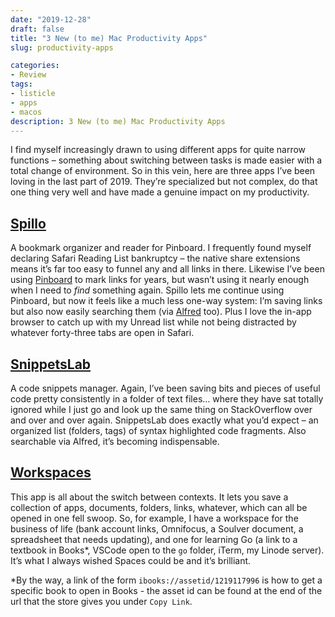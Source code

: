 ```yaml
---
date: "2019-12-28"
draft: false
title: "3 New (to me) Mac Productivity Apps"
slug: productivity-apps

categories:
- Review
tags:
- listicle
- apps
- macos
description: 3 New (to me) Mac Productivity Apps
---
```


I find myself increasingly drawn to using different apps for quite narrow functions – something about switching between tasks is made easier with a total change of environment. So in this vein, here are three apps I’ve been loving in the last part of 2019. They’re specialized but not complex, do that one thing very well and have made a genuine impact on my productivity.

## [Spillo](https://bananafishsoftware.com/products/spillo/)
A bookmark organizer and reader for Pinboard. I frequently found myself declaring Safari Reading List bankruptcy – the native share extensions means it’s far too easy to funnel any and all links in there. Likewise I’ve been using [Pinboard](https://pinboard.in/u:zoe) to mark links for years, but wasn’t using it nearly enough when I need to *find* something again. Spillo lets me continue using Pinboard, but now it feels like a much less one-way system: I’m saving links but also now easily searching them (via [Alfred](https://www.alfredapp.com) too). Plus I love the in-app browser to catch up with my Unread list while not being distracted by whatever forty-three tabs are open in Safari.

## [SnippetsLab](https://www.renfei.org/snippets-lab/)
A code snippets manager. Again, I’ve been saving bits and pieces of useful code pretty consistently in a folder of text files… where they have sat totally ignored while I just go and look up the same thing on StackOverflow over and over and over again. SnippetsLab does exactly what you’d expect – an organized list (folders, tags)  of syntax highlighted code fragments. Also searchable via Alfred, it’s becoming indispensable.

## [Workspaces](https://www.apptorium.com/workspaces)
This app is all about the switch between contexts. It lets you save a collection of apps, documents, folders, links, whatever, which can all be opened in one fell swoop. So, for example, I have a workspace for the business of life (bank account links, Omnifocus, a Soulver document,  a spreadsheet that needs updating),  and one for learning Go (a link to a textbook in Books*, VSCode open to the `go` folder, iTerm, my Linode server). It’s what I always wished Spaces could be and it’s brilliant.

*By the way, a link of the form `ibooks://assetid/1219117996` is how to get a specific book to open in Books - the asset id can be found at the end of the url that the store gives you under `Copy Link`.

